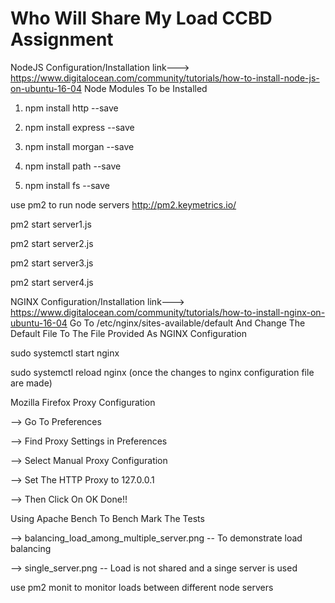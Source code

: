 # Who Will Share My Load CCBD Assignment


NodeJS Configuration/Installation link---> https://www.digitalocean.com/community/tutorials/how-to-install-node-js-on-ubuntu-16-04
Node Modules To be Installed

1) npm install http --save

2) npm install express --save

3) npm install morgan --save

4) npm install path --save

5) npm install fs --save

use pm2 to run node servers http://pm2.keymetrics.io/

pm2 start server1.js

pm2 start server2.js

pm2 start server3.js

pm2 start server4.js



NGINX Configuration/Installation  link---> https://www.digitalocean.com/community/tutorials/how-to-install-nginx-on-ubuntu-16-04 
Go To
/etc/nginx/sites-available/default
And Change The Default File To The File Provided As NGINX Configuration

sudo systemctl start nginx

sudo systemctl reload nginx  (once the changes to nginx configuration file are made)


Mozilla Firefox Proxy Configuration 

--> Go To Preferences

--> Find Proxy Settings in Preferences

--> Select Manual Proxy Configuration

--> Set The HTTP Proxy to 127.0.0.1

--> Then Click On OK Done!!




Using Apache Bench To Bench Mark The Tests

--> balancing_load_among_multiple_server.png -- To demonstrate load balancing

--> single_server.png -- Load is not shared and a singe server is used






use pm2 monit to monitor loads between different node servers